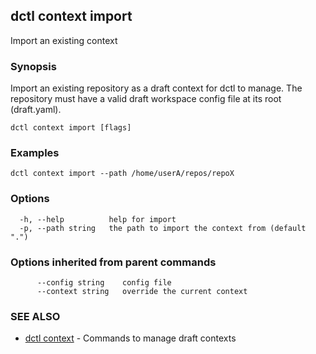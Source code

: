 ## dctl context import

Import an existing context

### Synopsis

Import an existing repository as a draft context for dctl to manage. The
repository must have a valid draft workspace config file at its root (draft.yaml).

```
dctl context import [flags]
```

### Examples

```
dctl context import --path /home/userA/repos/repoX
```

### Options

```
  -h, --help          help for import
  -p, --path string   the path to import the context from (default ".")
```

### Options inherited from parent commands

```
      --config string    config file
      --context string   override the current context
```

### SEE ALSO

* [dctl context](dctl_context.md)	 - Commands to manage draft contexts

